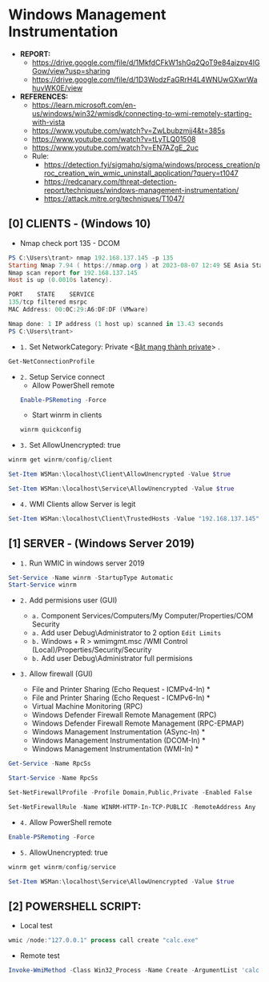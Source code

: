 # Windows Management Instrumentation

- **REPORT:**
  - https://drive.google.com/file/d/1MkfdCFkW1shGq2QoT9e84aizpv4IGGow/view?usp=sharing
  - https://drive.google.com/file/d/1D3WodzFaGRrH4L4WNUwGXwrWahuvWK0E/view
- **REFERENCES:**
  - https://learn.microsoft.com/en-us/windows/win32/wmisdk/connecting-to-wmi-remotely-starting-with-vista
  - https://www.youtube.com/watch?v=ZwLbubzmjj4&t=385s
  - https://www.youtube.com/watch?v=tLyTLQ01508
  - https://www.youtube.com/watch?v=EN7AZgE_2uc
  - Rule:
    - https://detection.fyi/sigmahq/sigma/windows/process_creation/proc_creation_win_wmic_uninstall_application/?query=t1047
    - https://redcanary.com/threat-detection-report/techniques/windows-management-instrumentation/
    - https://attack.mitre.org/techniques/T1047/

## [0] CLIENTS - (Windows 10)

- Nmap check port 135 - DCOM

```powershell
PS C:\Users\trant> nmap 192.168.137.145 -p 135
Starting Nmap 7.94 ( https://nmap.org ) at 2023-08-07 12:49 SE Asia Standard Time
Nmap scan report for 192.168.137.145
Host is up (0.0010s latency).

PORT    STATE    SERVICE
135/tcp filtered msrpc
MAC Address: 00:0C:29:A6:DF:DF (VMware)

Nmap done: 1 IP address (1 host up) scanned in 13.43 seconds
PS C:\Users\trant>
```

- `1.` Set NetworkCategory: Private <[Bật mạng thành private](https://vitinhquan7.info/cach-thay-doi-mang-cong-cong-thanh-mang-rieng/)> .

```powershell
Get-NetConnectionProfile
```

- `2.` Setup Service connect
  - Allow PowerShell remote
  ```powershell
  Enable-PSRemoting -Force
  ```
  - Start winrm in clients
  ```powershell
  winrm quickconfig
  ```
- `3.` Set AllowUnencrypted: true

```powershell
winrm get winrm/config/client
```

```powershell
Set-Item WSMan:\localhost\Client\AllowUnencrypted -Value $true
```

```powershell
Set-Item WSMan:\localhost\Service\AllowUnencrypted -Value $true
```

- `4.` WMI Clients allow Server is legit

```powershell
Set-Item WSMan:\localhost\Client\TrustedHosts -Value "192.168.137.145" -Concatenate -Force
```

## [1] SERVER - (Windows Server 2019)

- `1.` Run WMIC in windows server 2019

```powershell
Set-Service -Name winrm -StartupType Automatic
Start-Service winrm
```

- `2.` Add permisions user (GUI)

  - `a.` Component Services/Computers/My Computer/Properties/COM Security
  - `a.` Add user Debug\Administrator to 2 option `Edit Limits`
  - `b.` Windows + R > wmimgmt.msc /WMI Control (Local)/Properties/Security/Security
  - `b.` Add user Debug\Administrator full permisions

- `3.` Allow firewall (GUI)
  - File and Printer Sharing (Echo Request - ICMPv4-In) \*
  - File and Printer Sharing (Echo Request - ICMPv6-In) \*
  - Virtual Machine Monitoring (RPC)
  - Windows Defender Firewall Remote Management (RPC)
  - Windows Defender Firewall Remote Management (RPC-EPMAP)
  - Windows Management Instrumentation (ASync-In) \*
  - Windows Management Instrumentation (DCOM-In) \*
  - Windows Management Instrumentation (WMI-In) \*

```powershell
Get-Service -Name RpcSs
```

```powershell
Start-Service -Name RpcSs
```

```powershell
Set-NetFirewallProfile -Profile Domain,Public,Private -Enabled False
```

```powershell
Set-NetFirewallRule -Name WINRM-HTTP-In-TCP-PUBLIC -RemoteAddress Any
```

- `4.` Allow PowerShell remote

```powershell
Enable-PSRemoting -Force
```

- `5.` AllowUnencrypted: true

```powershell
winrm get winrm/config/service
```

```powershell
Set-Item WSMan:\localhost\Service\AllowUnencrypted -Value $true
```

## [2] POWERSHELL SCRIPT:

- Local test

```powershell
wmic /node:"127.0.0.1" process call create "calc.exe"
```

- Remote test

```powershell
Invoke-WmiMethod -Class Win32_Process -Name Create -ArgumentList 'calc.exe' -ComputerName <ip-server> -Credential 'debug\Administrator'
```
